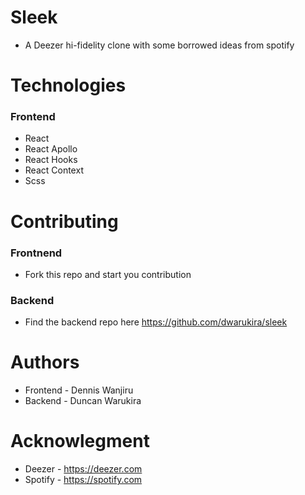 # Sleek
- A Deezer hi-fidelity clone with some borrowed ideas from spotify

# Technologies
### Frontend
- React
- React Apollo
- React Hooks
- React Context
- Scss

# Contributing
### Frontnend
- Fork this repo and start you contribution

### Backend
- Find the backend repo here https://github.com/dwarukira/sleek

# Authors
- Frontend - Dennis Wanjiru
- Backend - Duncan Warukira

# Acknowlegment
- Deezer - https://deezer.com
- Spotify - https://spotify.com
